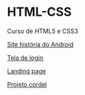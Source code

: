 # HTML-CSS
 Curso de HTML5 e CSS3

 <html lang="pt-br">


<a href="https://andre09moraes.github.io/HTML-CSS/EXERCICIOS/desafios/d10-Corre%C3%A7%C3%A3o/" target="_blank">Site história do Android</a>

<a href="https://andre09moraes.github.io/HTML-CSS/meus-treinos/tr003/index.html" target="_blank">Tela de login</a>

<a href="https://andre09moraes.github.io/HTML-CSS/meus-treinos/tr004/index.html" target="_blank">Landing page</a>

<a href="https://andre09moraes.github.io/HTML-CSS/desafios/d12/" target="_blank">Projeto cordel</a>